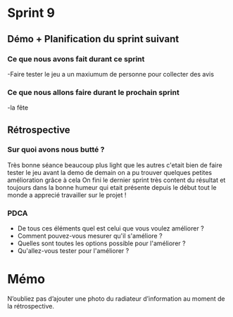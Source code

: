 # Sprint 9

## Démo + Planification du sprint suivant

### Ce que nous avons fait durant ce sprint
-Faire tester le jeu a un maxiumum de personne pour collecter des avis

### Ce que nous allons faire durant le prochain sprint
-la fête 

## Rétrospective

### Sur quoi avons nous butté ?
Très bonne séance beaucoup plus light que les autres c'etait bien de 
faire tester le jeu avant la demo de demain on a pu trouver quelques 
petites amélioration grâce à cela
On fini le dernier sprint très content du résultat et toujours dans la 
bonne humeur qui etait présente depuis le début tout le monde a
apprecié travailler sur le projet !

### PDCA
* De tous ces éléments quel est celui que vous voulez améliorer ?
* Comment pouvez-vous mesurer qu'il s'améliore ?
* Quelles sont toutes les options possible pour l'améliorer ?
* Qu'allez-vous tester pour l'améliorer ?

# Mémo

N’oubliez pas d’ajouter une photo du radiateur d’information au moment de la rétrospective.
